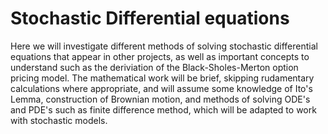 # Stochastic Differential equations
Here we will investigate different methods of solving stochastic differential equations that appear in other projects, as well as important concepts to understand such as the deriviation of the Black-Sholes-Merton option pricing model. The mathematical work will be brief, skipping rudamentary calculations where appropriate, and will assume some knowledge of Ito's Lemma, construction of Brownian motion, and methods of solving ODE's and PDE's such as finite difference method, which will be adapted to work with stochastic models.  